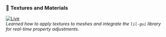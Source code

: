 ### 🎨 **Textures and Materials**  
[![Live](https://img.shields.io/badge/Live-Demo-blue?logo=google-chrome)](https://08-texture-geometry.netlify.app/)  
*Learned how to apply textures to meshes and integrate the `lil-gui` library for real-time property adjustments.*